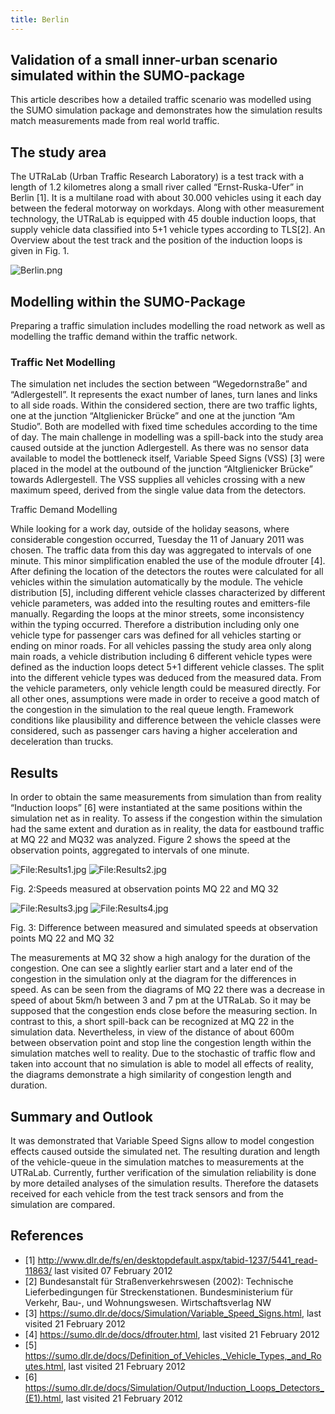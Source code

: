 ```yaml
---
title: Berlin
---
```


## Validation of a small inner-urban scenario simulated within the SUMO-package

This article describes how a detailed traffic scenario was modelled
using the SUMO simulation package and demonstrates how the simulation
results match measurements made from real world traffic.

## The study area

The UTRaLab (Urban Traffic Research Laboratory) is a test track with a
length of 1.2 kilometres along a small river called “Ernst-Ruska-Ufer”
in Berlin \[1\]. It is a multilane road with about 30.000 vehicles
using it each day between the federal motorway on workdays. Along with other
measurement technology, the UTRaLab is equipped with 45 double induction
loops, that supply vehicle data classified into 5+1 vehicle types
according to TLS\[2\]. An Overview about the test track and the position
of the induction loops is given in Fig. 1.

![Berlin.png](../../images/Berlin.png "Berlin.png")

## Modelling within the SUMO-Package

Preparing a traffic simulation includes modelling the road network as
well as modelling the traffic demand within the traffic network.  

### Traffic Net Modelling  
  
The simulation net includes the section between
“Wegedornstraße” and “Adlergestell”. It represents the exact number of
lanes, turn lanes and links to all side roads. Within the considered
section, there are two traffic lights, one at the junction “Altglienicker
Brücke” and one at the junction “Am Studio”. Both are modelled with
fixed time schedules according to the time of day. The main
challenge in modelling was a spill-back into the study area caused
outside at the junction Adlergestell. As there was no sensor data
available to model the bottleneck itself, Variable Speed Signs (VSS)
\[3\] were placed in the model at the outbound of the junction
“Altglienicker Brücke” towards Adlergestell. The VSS supplies all
vehicles crossing with a new maximum speed, derived from the single
value data from the detectors.  
  
Traffic Demand Modelling  
  
While looking for a work day, outside of the holiday seasons, where considerable congestion occurred, Tuesday the 11 of January 2011 was chosen. The traffic data from this day
was aggregated to intervals of one minute. This minor simplification
enabled the use of the module dfrouter \[4\]. After defining the
location of the detectors the routes were calculated for all vehicles
within the simulation automatically by the module. The vehicle
distribution \[5\], including different vehicle classes characterized by
different vehicle parameters, was added into the resulting routes and emitters-file manually. Regarding the loops at the minor streets, some inconsistency within the typing occurred. Therefore a distribution including only one vehicle type for passenger cars was defined for all
vehicles starting or ending on minor roads. For all vehicles passing the
study area only along main roads, a vehicle distribution including 6
different vehicle types were defined as the induction loops detect 5+1
different vehicle classes. The split into the different vehicle types was deduced from the measured data. From the vehicle parameters, only vehicle length could be measured directly. For all other ones, assumptions were made in order to receive a good match of the congestion in the
simulation to the real queue length. Framework conditions like
plausibility and difference between the vehicle classes were considered, such as passenger cars having a higher acceleration and deceleration
than trucks.

## Results

In order to obtain the same measurements from simulation than from
reality “Induction loops” \[6\] were instantiated at the same positions
within the simulation net as in reality. To assess if the congestion within the simulation had the same extent and duration as in reality, the data for eastbound traffic at MQ 22 and MQ32 was analyzed. Figure 2
shows the speed at the observation points, aggregated to intervals of
one minute.

![<File:Results1.jpg>](../../images/Results1.jpg "File:Results1.jpg")
![<File:Results2.jpg>](../../images/Results2.jpg "File:Results2.jpg")

Fig. 2:Speeds measured at observation points MQ 22 and MQ 32

![<File:Results3.jpg>](../../images/Results3.jpg "File:Results3.jpg")
![<File:Results4.jpg>](../../images/Results4.jpg "File:Results4.jpg")

Fig. 3: Difference between measured and simulated speeds at observation
points MQ 22 and MQ 32

The measurements at MQ 32 show a high analogy for the duration of the
congestion. One can see a slightly earlier start and a later end of the
congestion in the simulation only at the diagram for the differences in
speed. As can be seen from the diagrams of MQ 22 there was a decrease in
speed of about 5km/h between 3 and 7 pm at the UTRaLab. So it may be
supposed that the congestion ends close before the measuring section. In
contrast to this, a short spill-back can be recognized at MQ 22 in the
simulation data. Nevertheless, in view of the distance of about 600m
between observation point and stop line the congestion length within the
simulation matches well to reality. Due to the stochastic of traffic
flow and taken into account that no simulation is able to model all
effects of reality, the diagrams demonstrate a high similarity of
congestion length and duration.

## Summary and Outlook

It was demonstrated that Variable Speed Signs allow to model congestion
effects caused outside the simulated net. The resulting duration and
length of the vehicle-queue in the simulation matches to measurements at
the UTRaLab. Currently, further verification of the simulation
reliability is done by more detailed analyses of the simulation results.
Therefore the datasets received for each vehicle from the test track
sensors and from the simulation are compared.

## References

- \[1\]
  <http://www.dlr.de/fs/en/desktopdefault.aspx/tabid-1237/5441_read-11863/>
  last visited 07 February 2012
- \[2\] Bundesanstalt für Straßenverkehrswesen (2002): Technische
  Lieferbedingungen für Streckenstationen. Bundesministerium für
  Verkehr, Bau-, und Wohnungswesen. Wirtschaftsverlag NW
- \[3\]
  <https://sumo.dlr.de/docs/Simulation/Variable_Speed_Signs.html>,
  last visited 21 February 2012
- \[4\]
  <https://sumo.dlr.de/docs/dfrouter.html>,
  last visited 21 February 2012
- \[5\]
  <https://sumo.dlr.de/docs/Definition_of_Vehicles,_Vehicle_Types,_and_Routes.html>,
  last visited 21 February 2012
- \[6\]
  <https://sumo.dlr.de/docs/Simulation/Output/Induction_Loops_Detectors_(E1).html>,
  last visited 21 February 2012
